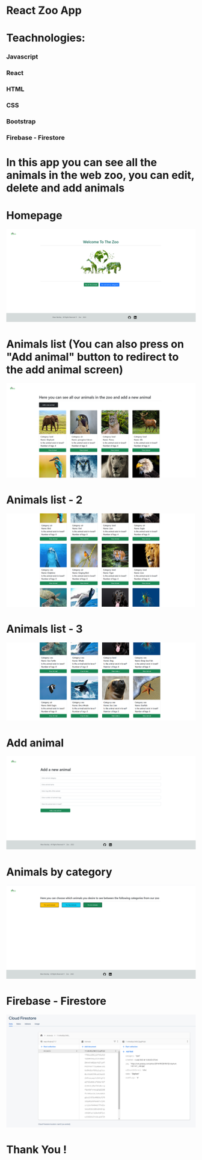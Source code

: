 <h1>React Zoo App</h1>

<h1>Teachnologies:</h1>
<h3>Javascript</h3>
<h3>React</h3>
<h3>HTML</h3>
<h3>CSS</h3>
<h3>Bootstrap</h3>
<h3>Firebase - Firestore</h3>


<h1>In this app you can see all the animals in the web zoo, you can edit, delete and add animals</h1>

<h1>Homepage</h1>
<img src='./public/screenshots/homepage.PNG' />

<h1>Animals list (You can also press on "Add animal" button to redirect to the add animal screen)</h1>
<img src='./public/screenshots/animals 1.PNG' />

<h1>Animals list - 2</h1>
<img src='./public/screenshots/animals 2.PNG' />

<h1>Animals list - 3</h1>
<img src='./public/screenshots/animals 3.PNG' />

<h1>Add animal</h1>
<img src='./public/screenshots/add.PNG' />

<h1>Animals by category</h1>
<img src='./public/screenshots/categories.PNG' />

<h1>Firebase - Firestore</h1>
<img src='./public/screenshots/firestore.PNG' />

<h1>Thank You !</h1>